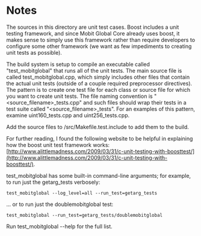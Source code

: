 # Notes
The sources in this directory are unit test cases.  Boost includes a
unit testing framework, and since Mobit Global Core already uses boost, it makes
sense to simply use this framework rather than require developers to
configure some other framework (we want as few impediments to creating
unit tests as possible).

The build system is setup to compile an executable called "test_mobitglobal"
that runs all of the unit tests.  The main source file is called
test_mobitglobal.cpp, which simply includes other files that contain the
actual unit tests (outside of a couple required preprocessor
directives).  The pattern is to create one test file for each class or
source file for which you want to create unit tests.  The file naming
convention is "<source_filename>_tests.cpp" and such files should wrap
their tests in a test suite called "<source_filename>_tests".  For an
examples of this pattern, examine uint160_tests.cpp and
uint256_tests.cpp.

Add the source files to /src/Makefile.test.include to add them to the build.

For further reading, I found the following website to be helpful in
explaining how the boost unit test framework works:
[http://www.alittlemadness.com/2009/03/31/c-unit-testing-with-boosttest/](http://www.alittlemadness.com/2009/03/31/c-unit-testing-with-boosttest/).

test_mobitglobal has some built-in command-line arguments; for
example, to run just the getarg_tests verbosely:

    test_mobitglobal --log_level=all --run_test=getarg_tests

... or to run just the doublemobitglobal test:

    test_mobitglobal --run_test=getarg_tests/doublemobitglobal

Run  test_mobitglobal --help   for the full list.

